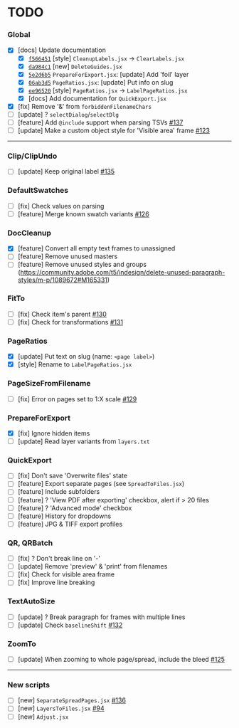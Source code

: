 # TODO

### Global
- [x] [docs] Update documentation
  - [x] [`f566451`](https://github.com/pchiorean/Indentz/commit/f558c7530239c8a8acaa6e591db7553b6819d78e) [style] `CleanupLabels.jsx` -> `ClearLabels.jsx`
  - [x] [`da984c1`](https://github.com/pchiorean/Indentz/commit/da984c163e88f568bf72eb291ccf52e651792324) [new] `DeleteGuides.jsx`
  - [x] [`5e2d6b5`](https://github.com/pchiorean/Indentz/commit/5e2d6b51b5d5045bc6e4bb6542bfb92bba042d06) `PrepareForExport.jsx`: [update] Add 'foil' layer
  - [x] [`06ab3d5`](https://github.com/pchiorean/Indentz/commit/06ab3d5ea7868698c6f814b3106646f61b4901a5) `PageRatios.jsx`: [update] Put info on slug
  - [x] [`ee96520`](https://github.com/pchiorean/Indentz/commit/ee9652084bafac7bef2a1cd76bb501bf2ca09523) [style] `PageRatios.jsx` -> `LabelPageRatios.jsx`
  - [x] [docs] Add documentation for `QuickExport.jsx`
- [x] [fix] Remove '&' from `forbiddenFilenameChars`
- [ ] [update] ? `selectDialog`/`selectDlg`
- [ ] [feature] Add `@include` support when parsing TSVs [#137](https://github.com/pchiorean/Indentz/issues/137)
- [ ] [update] Make a custom object style for 'Visible area' frame [#123](https://github.com/pchiorean/Indentz/issues/123)

---

### Clip/ClipUndo
- [ ] [update] Keep original label [#135](https://github.com/pchiorean/Indentz/issues/135)

### DefaultSwatches
- [ ] [fix] Check values on parsing
- [ ] [feature] Merge known swatch variants [#126](https://github.com/pchiorean/Indentz/issues/126)

### DocCleanup
- [x] [feature] Convert all empty text frames to unassigned
- [ ] [feature] Remove unused masters
- [ ] [feature] Remove unused styles and groups (https://community.adobe.com/t5/indesign/delete-unused-paragraph-styles/m-p/1089672#M165331)

### FitTo
- [ ] [fix] Check item's parent [#130](https://github.com/pchiorean/Indentz/issues/130)
- [ ] [fix] Check for transformations [#131](https://github.com/pchiorean/Indentz/issues/131)

### PageRatios
- [x] [update] Put text on slug (name: `<page label>`)
- [x] [style] Rename to `LabelPageRatios.jsx`

### PageSizeFromFilename
- [ ] [fix] Error on pages set to 1:X scale [#129](https://github.com/pchiorean/Indentz/issues/129)

### PrepareForExport
- [x] [fix] Ignore hidden items
- [ ] [update] Read layer variants from `layers.txt`

### QuickExport
- [ ] [fix] Don't save 'Overwrite files' state
- [ ] [feature] Export separate pages (see `SpreadToFiles.jsx`)
- [ ] [feature] Include subfolders
- [ ] [feature] ? 'View PDF after exporting' checkbox, alert if > 20 files
- [ ] [feature] ? 'Advanced mode' checkbox
- [ ] [feature] History for dropdowns
- [ ] [feature] JPG & TIFF export profiles

### QR, QRBatch
- [ ] [fix] ? Don't break line on '-'
- [ ] [update] Remove 'preview' & 'print' from filenames
- [ ] [fix] Check for visible area frame
- [ ] [fix] Improve line breaking

### TextAutoSize
- [ ] [update] ? Break paragraph for frames with multiple lines
- [ ] [update] Check `baselineShift` [#132](https://github.com/pchiorean/Indentz/issues/132)

### ZoomTo
- [ ] [update] When zooming to whole page/spread, include the bleed [#125](https://github.com/pchiorean/Indentz/issues/125)

---

### New scripts
- [ ] [new] `SeparateSpreadPages.jsx` [#136](https://github.com/pchiorean/Indentz/issues/136)
- [ ] [new] `LayersToFiles.jsx` [#94](https://github.com/pchiorean/Indentz/issues/94)
- [ ] [new] `Adjust.jsx`
